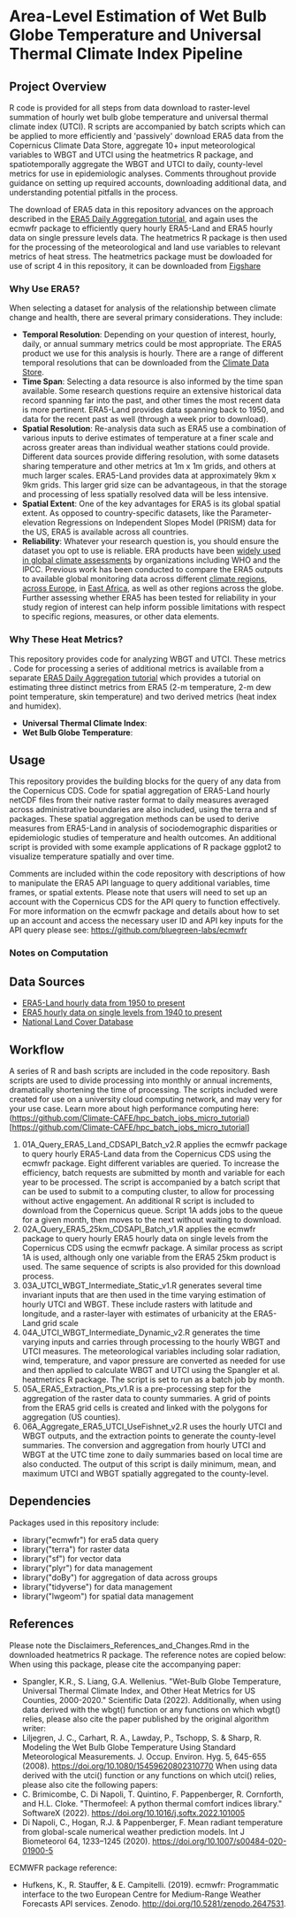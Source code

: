 # Area-Level Estimation of Wet Bulb Globe Temperature and Universal Thermal Climate Index Pipeline 

## Project Overview
R code is provided for all steps from data download to raster-level summation of hourly wet bulb globe temperature and universal thermal climate index (UTCI). R scripts are accompanied by batch scripts which can be applied to more efficiently and 'passively' download ERA5 data from the Copernicus Climate Data Store, aggregate 10+ input meteorological variables to WBGT and UTCI using the heatmetrics R package, and spatiotemporally aggregate the WBGT and UTCI to daily, county-level metrics for use in epidemiologic analyses. Comments throughout provide guidance on setting up required accounts, downloading additional data, and understanding potential pitfalls in the process.

The download of ERA5 data in this repository advances on the approach described in the [ERA5 Daily Aggregation tutorial](https://github.com/Climate-CAFE/era5-daily-heat-aggregation), and again uses the ecmwfr package to efficiently query hourly ERA5-Land and ERA5 hourly data on single pressure levels data. The heatmetrics R package is then used for the processing of the meteorological and land use variables to relevant metrics of heat stress. The heatmetrics package must be dowloaded for use of script 4 in this repository, it can be downloaded from [Figshare](https://figshare.com/articles/software/heatmetrics_R_Package/19739965?file=36838296)

### Why Use ERA5?
When selecting a dataset for analysis of the relationship between climate change and health, there are several primary considerations. They include:
- **Temporal Resolution**: Depending on your question of interest, hourly, daily, or annual summary metrics could be most appropriate. The ERA5 product we use for this analysis is hourly. There are a range of different temporal resolutions that can be downloaded from the [Climate Data Store](https://cds.climate.copernicus.eu/datasets?q=era5).
- **Time Span**: Selecting a data resource is also informed by the time span available. Some research questions require an extensive historical data record spanning far into the past, and other times the most recent data is more pertinent. ERA5-Land provides data spanning back to 1950, and data for the recent past as well (through a week prior to download).
- **Spatial Resolution**: Re-analysis data such as ERA5 use a combination of various inputs to derive estimates of temperature at a finer scale and across greater areas than individual weather stations could provide. Different data sources provide differing resolution, with some datasets sharing temperature and other metrics at 1m x 1m grids, and others at much larger scales. ERA5-Land provides data at approximately 9km x 9km grids. This larger grid size can be advantageous, in that the storage and processing of less spatially resolved data will be less intensive.
- **Spatial Extent**: One of the key advantages for ERA5 is its global spatial extent. As opposed to country-specific datasets, like the Parameter-elevation Regressions on Independent Slopes Model (PRISM) data for the US, ERA5 is available across all countries.
- **Reliability**: Whatever your research question is, you should ensure the dataset you opt to use is reliable. ERA products have been [widely used in global climate assessments](https://rmets.onlinelibrary.wiley.com/doi/full/10.1002/qj.3803) by organizations including WHO and the IPCC. Previous work has been conducted to compare the ERA5 outputs to available global monitoring data across different [climate regions](https://ieeexplore.ieee.org/stamp/stamp.jsp?arnumber=9658540), [across Europe](https://www.mdpi.com/2073-4441/14/4/543), in [East Africa](https://www.mdpi.com/2073-4433/11/9/996), as well as other regions across the globe. Further assessing whether ERA5 has been tested for reliability in your study region of interest can help inform possible limitations with respect to specific regions, measures, or other data elements.

### Why These Heat Metrics?
This repository provides code for analyzing WBGT and UTCI. These metrics . Code for processing a series of additional metrics is available from a separate [ERA5 Daily Aggregation tutorial](https://github.com/Climate-CAFE/era5-daily-heat-aggregation) which provides a tutorial on estimating three distinct metrics from ERA5 (2-m temperature, 2-m dew point temperature, skin temperature) and two derived metrics (heat index and humidex).
- **Universal Thermal Climate Index**:
- **Wet Bulb Globe Temperature**:

## Usage
This repository provides the building blocks for the query of any data from the Copernicus CDS. Code for spatial aggregation of ERA5-Land hourly netCDF files from their native raster format to daily measures averaged across administrative boundaries are also included, using the terra and sf packages. These spatial aggregation methods can be used to derive measures from ERA5-Land in analysis of sociodemographic disparities or epidemiologic studies of temperature and health outcomes. An additional script is provided with some example applications of R package ggplot2 to visualize temperature spatially and over time.

Comments are included within the code repository with descriptions of how to manipulate the ERA5 API language to query additional variables, time frames, or spatial extents. Please note that users will need to set up an account with the Copernicus CDS for the API query to function effectively. For more information on the ecmwfr package and details about how to set up an account and access the necessary user ID and API key inputs for the API query please see: https://github.com/bluegreen-labs/ecmwfr

### Notes on Computation

## Data Sources
- [ERA5-Land hourly data from 1950 to present](https://cds.climate.copernicus.eu/cdsapp#!/dataset/reanalysis-era5-land)
- [ERA5 hourly data on single levels from 1940 to present](https://cds.climate.copernicus.eu/cdsapp#!/dataset/reanalysis-era5-land)
- [National Land Cover Database](https://www.sciencebase.gov/catalog/item/5dfc2280e4b0b207a9fe8235)
  
## Workflow
A series of R and bash scripts are included in the code repository. Bash scripts are used to divide processing into monthly or annual increments, dramatically shortening the time of processing. The scripts included were created for use on a university cloud computing network, and may very for your use case. Learn more about high performance computing here: (https://github.com/Climate-CAFE/hpc_batch_jobs_micro_tutorial)[https://github.com/Climate-CAFE/hpc_batch_jobs_micro_tutorial]

1) 01A_Query_ERA5_Land_CDSAPI_Batch_v2.R applies the ecmwfr package to query hourly ERA5-Land data from the Copernicus CDS using the ecmwfr package. Eight different variables are queried. To increase the efficiency, batch requests are submitted by month and variable for each year to be processed. The script is accompanied by a batch script that can be used to submit to a computing cluster, to allow for processing without active engagement. An additional R script is included to download from the Copernicus queue. Script 1A adds jobs to the queue for a given month, then moves to the next without waiting to download. 
2) 02A_Query_ERA5_25km_CDSAPI_Batch_v1.R applies the ecmwfr package to query hourly ERA5 hourly data on single levels from the Copernicus CDS using the ecmwfr package. A similar process as script 1A is used, although only one variable from the ERA5 25km product is used. The same sequence of scripts is also provided for this download process.
3) 03A_UTCI_WBGT_Intermediate_Static_v1.R generates several time invariant inputs that are then used in the time varying estimation of hourly UTCI and WBGT. These include rasters with latitude and longitude, and a raster-layer with estimates of urbanicity at the ERA5-Land grid scale
4) 04A_UTCI_WBGT_Intermediate_Dynamic_v2.R generates the time varying inputs and carries through processing to the hourly WBGT and UTCI measures. The meteorological variables including solar radiation, wind, temperature, and vapor pressure are converted as needed for use and then applied to calculate WBGT and UTCI using the Spangler et al. heatmetrics R package. The script is set to run as a batch job by month.
5) 05A_ERA5_Extraction_Pts_v1.R is a pre-processing step for the aggregation of the raster data to county summaries. A grid of points from the ERA5 grid cells is created and linked with the polygons for aggregation (US counties).
6) 06A_Aggregate_ERA5_UTCI_UseFishnet_v2.R uses the hourly UTCI and WBGT outputs, and the extraction points to generate the county-level summaries. The conversion and aggregation from hourly UTCI and WBGT at the UTC time zone to daily summaries based on local time are also conducted. The output of this script is daily minimum, mean, and maximum UTCI and WBGT spatially aggregated to the county-level.
   
## Dependencies
Packages used in this repository include:
- library("ecmwfr")         for era5 data query
- library("terra")          for raster data
- library("sf")             for vector data
- library("plyr")           for data management
- library("doBy")           for aggregation of data across groups
- library("tidyverse")      for data management
- library("lwgeom")         for spatial data management
  
## References
Please note the Disclaimers_References_and_Changes.Rmd in the downloaded heatmetrics R package. The reference notes are copied below:
 When using this package, please cite the accompanying paper:
  - Spangler, K.R., S. Liang, G.A. Wellenius. "Wet-Bulb Globe Temperature, 
    Universal Thermal Climate Index, and Other Heat Metrics for US 
    Counties, 2000-2020." Scientific Data (2022).
Additionally, when using data derived with the wbgt() function or any functions on which wbgt() relies, please also cite the paper published by the original algorithm writer:
  - Liljegren, J. C., Carhart, R. A., Lawday, P., Tschopp, S. & Sharp, R. 
    Modeling the Wet Bulb Globe Temperature Using Standard Meteorological 
    Measurements. J. Occup. Environ. Hyg. 5, 645-655 (2008). 
    https://doi.org/10.1080/15459620802310770
When using data derived with the utci() function or any functions on which utci() relies, please also cite the following papers:
  - C. Brimicombe, C. Di Napoli, T. Quintino, F. Pappenberger, R. 
    Cornforth, and H.L. Cloke. "Thermofeel: A python thermal comfort 
    indices library." SoftwareX (2022). 
    https://doi.org/10.1016/j.softx.2022.101005
  - Di Napoli, C., Hogan, R.J. & Pappenberger, F. Mean radiant temperature 
    from global-scale numerical weather prediction models. Int J 
    Biometeorol 64, 1233–1245 (2020). 
    https://doi.org/10.1007/s00484-020-01900-5

ECMWFR package reference:
- Hufkens, K., R. Stauffer, & E. Campitelli. (2019). ecmwfr: Programmatic interface to the two European Centre for Medium-Range Weather Forecasts API services. Zenodo. http://doi.org/10.5281/zenodo.2647531.
